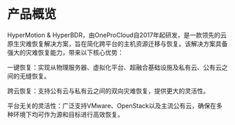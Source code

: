 # 产品概览

HyperMotion & HyperBDR，由OneProCloud自2017年起研发，是一款领先的云原生灾难恢复解决方案，旨在简化跨平台的主机资源迁移与恢复。该解决方案具备强大的灾难恢复能力，带来以下核心优势：

一键恢复：实现从物理服务器、虚拟化平台、超融合基础设施及私有云、公有云之间的无缝恢复。

跨云恢复：支持公有云与私有云之间的双向灾难恢复，提供更大的灵活性。

平台无关的灵活性：广泛支持VMware、OpenStack以及主流公有云，确保在多种环境下均可作为源和目标进行高效恢复。